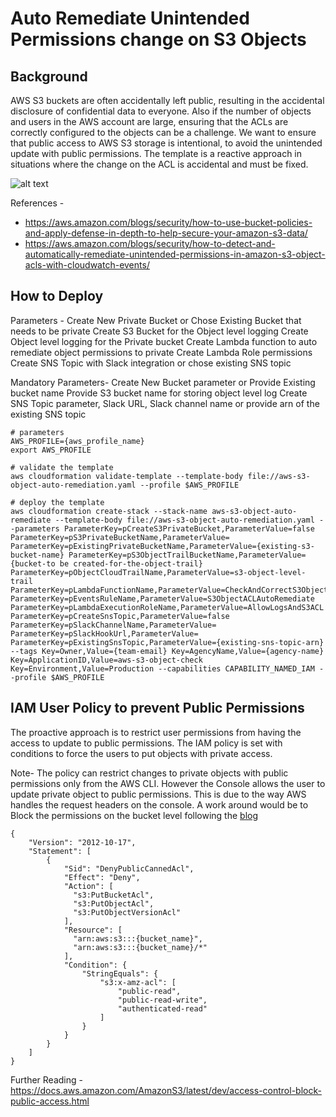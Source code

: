 # Auto Remediate Unintended Permissions change on S3 Objects

## Background
AWS S3 buckets are often accidentally left public, resulting in the accidental disclosure of confidential data to everyone. Also if the number of objects and users in the AWS account are large, ensuring that the ACLs are correctly configured to the objects can be a challenge. 
We want to ensure that public access to AWS S3 storage is intentional, to avoid the unintended update with public permissions. The template is a reactive approach in situations where the change on the ACL is accidental and must be fixed.

![alt text](../images/auto-remediation-process.png "Overview")

References - 
* https://aws.amazon.com/blogs/security/how-to-use-bucket-policies-and-apply-defense-in-depth-to-help-secure-your-amazon-s3-data/
* https://aws.amazon.com/blogs/security/how-to-detect-and-automatically-remediate-unintended-permissions-in-amazon-s3-object-acls-with-cloudwatch-events/


## How to Deploy
Parameters -
Create New Private Bucket or Chose Existing Bucket that needs to be private
Create S3 Bucket for the Object level logging
Create Object level logging for the Private bucket
Create Lambda function to auto remediate object permissions to private
Create Lambda Role permissions
Create SNS Topic with Slack integration or chose existing SNS topic

Mandatory Parameters-
Create New Bucket parameter or Provide Existing bucket name
Provide S3 bucket name for storing object level log
Create SNS Topic parameter, Slack URL, Slack channel name or provide arn of the existing SNS topic

```
# parameters
AWS_PROFILE={aws_profile_name}
export AWS_PROFILE

# validate the template
aws cloudformation validate-template --template-body file://aws-s3-object-auto-remediation.yaml --profile $AWS_PROFILE

# deploy the template
aws cloudformation create-stack --stack-name aws-s3-object-auto-remediate --template-body file://aws-s3-object-auto-remediation.yaml --parameters ParameterKey=pCreateS3PrivateBucket,ParameterValue=false ParameterKey=pS3PrivateBucketName,ParameterValue= ParameterKey=pExistingPrivateBucketName,ParameterValue={existing-s3-bucket-name} ParameterKey=pS3ObjectTrailBucketName,ParameterValue={bucket-to be created-for-the-object-trail} ParameterKey=pObjectCloudTrailName,ParameterValue=s3-object-level-trail ParameterKey=pLambdaFunctionName,ParameterValue=CheckAndCorrectS3ObjectACL ParameterKey=pEventsRuleName,ParameterValue=S3ObjectACLAutoRemediate ParameterKey=pLambdaExecutionRoleName,ParameterValue=AllowLogsAndS3ACL ParameterKey=pCreateSnsTopic,ParameterValue=false ParameterKey=pSlackChannelName,ParameterValue= ParameterKey=pSlackHookUrl,ParameterValue= ParameterKey=pExistingSnsTopic,ParameterValue={existing-sns-topic-arn}  --tags Key=Owner,Value={team-email} Key=AgencyName,Value={agency-name} Key=ApplicationID,Value=aws-s3-object-check Key=Environment,Value=Production --capabilities CAPABILITY_NAMED_IAM --profile $AWS_PROFILE

```


## IAM User Policy to prevent Public Permissions
The proactive approach is to restrict user permissions from having the access to update to public permissions. The IAM policy is set with conditions to force the users to put objects with private access.

Note-
The policy can restrict changes to private objects with public permissions only from the AWS CLI. However the Console allows the user to update private object to public permissions. This is due to the way AWS handles the request headers on the console. A work around would be to Block the permissions on the bucket level following the [blog](https://aws.amazon.com/blogs/aws/amazon-s3-block-public-access-another-layer-of-protection-for-your-accounts-and-buckets/)

```
{
    "Version": "2012-10-17",
    "Statement": [
        {
            "Sid": "DenyPublicCannedAcl",
            "Effect": "Deny",
            "Action": [
              "s3:PutBucketAcl",
              "s3:PutObjectAcl",
              "s3:PutObjectVersionAcl"
            ],
            "Resource": [
              "arn:aws:s3:::{bucket_name}",
              "arn:aws:s3:::{bucket_name}/*"
            ],
            "Condition": {
                "StringEquals": {
                    "s3:x-amz-acl": [
                        "public-read",
                        "public-read-write",
                        "authenticated-read"
                    ]
                }
            }
        }
    ]
}

```

Further Reading -
https://docs.aws.amazon.com/AmazonS3/latest/dev/access-control-block-public-access.html
